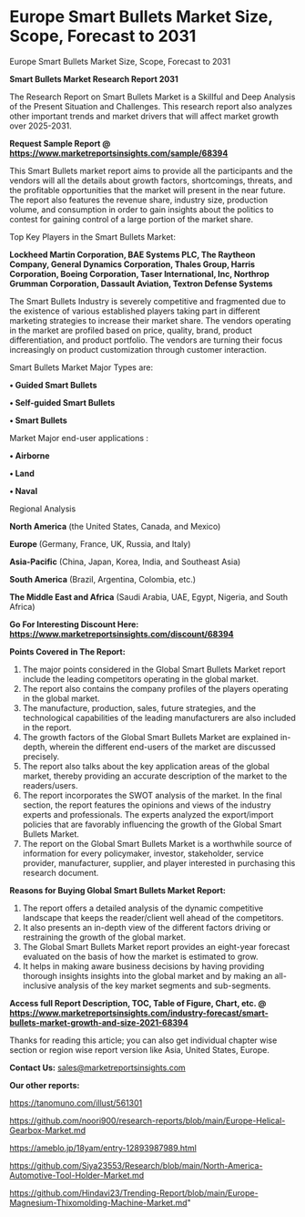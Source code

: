 # Europe Smart Bullets Market Size, Scope, Forecast to 2031
 Europe Smart Bullets Market Size, Scope, Forecast to 2031

<strong>Smart Bullets Market Research Report 2031</strong>

The Research Report on Smart Bullets Market is a Skillful and Deep Analysis of the Present Situation and Challenges. This research report also analyzes other important trends and market drivers that will affect market growth over 2025-2031.

<strong>Request Sample Report @ <a href=https://www.marketreportsinsights.com/sample/68394>https://www.marketreportsinsights.com/sample/68394</a></strong>

This Smart Bullets market report aims to provide all the participants and the vendors will all the details about growth factors, shortcomings, threats, and the profitable opportunities that the market will present in the near future. The report also features the revenue share, industry size, production volume, and consumption in order to gain insights about the politics to contest for gaining control of a large portion of the market share.

Top Key Players in the Smart Bullets Market:

<strong>Lockheed Martin Corporation, BAE Systems PLC, The Raytheon Company, General Dynamics Corporation, Thales Group, Harris Corporation, Boeing Corporation, Taser International, Inc, Northrop Grumman Corporation, Dassault Aviation, Textron Defense Systems</strong>

The Smart Bullets Industry is severely competitive and fragmented due to the existence of various established players taking part in different marketing strategies to increase their market share. The vendors operating in the market are profiled based on price, quality, brand, product differentiation, and product portfolio. The vendors are turning their focus increasingly on product customization through customer interaction.

Smart Bullets Market Major Types are:

<strong>• Guided Smart Bullets

• Self-guided Smart Bullets

• Smart Bullets</strong>

Market Major end-user applications :

<strong>• Airborne

• Land

• Naval</strong>

Regional Analysis

</u><strong><b>North America</b></strong> (the United States, Canada, and Mexico)

<strong><b>Europe </b></strong>(Germany, France, UK, Russia, and Italy)

<strong><b>Asia-Pacific</b></strong> (China, Japan, Korea, India, and Southeast Asia)

<strong><b>South America</b></strong> (Brazil, Argentina, Colombia, etc.)

<strong><b>The Middle East and Africa</b></strong> (Saudi Arabia, UAE, Egypt, Nigeria, and South Africa)

<strong>Go For Interesting Discount Here: <a href=https://www.marketreportsinsights.com/discount/68394>https://www.marketreportsinsights.com/discount/68394</a></strong>

<strong>Points Covered in The Report:</strong>
<ol>
  <li>The major points considered in the Global Smart Bullets Market report include the leading competitors operating in the global market.</li>
  <li>The report also contains the company profiles of the players operating in the global market.</li>
  <li>The manufacture, production, sales, future strategies, and the technological capabilities of the leading manufacturers are also included in the report.</li>
  <li>The growth factors of the Global Smart Bullets Market are explained in-depth, wherein the different end-users of the market are discussed precisely.</li>
  <li>The report also talks about the key application areas of the global market, thereby providing an accurate description of the market to the readers/users.</li>
  <li>The report incorporates the SWOT analysis of the market. In the final section, the report features the opinions and views of the industry experts and professionals. The experts analyzed the export/import policies that are favorably influencing the growth of the Global Smart Bullets Market.</li>
  <li>The report on the Global Smart Bullets Market is a worthwhile source of information for every policymaker, investor, stakeholder, service provider, manufacturer, supplier, and player interested in purchasing this research document.</li>
</ol>
<strong>Reasons for Buying Global Smart Bullets Market Report:</strong>

<ol>
  <li>The report offers a detailed analysis of the dynamic competitive landscape that keeps the reader/client well ahead of the competitors.</li>
  <li>It also presents an in-depth view of the different factors driving or restraining the growth of the global market.</li>
  <li>The Global Smart Bullets Market report provides an eight-year forecast evaluated on the basis of how the market is estimated to grow.</li>
  <li>It helps in making aware business decisions by having providing thorough insights insights into the global market and by making an all-inclusive analysis of the key market segments and sub-segments.</li>
</ol>
<strong>Access full Report Description, TOC, Table of Figure, Chart, etc. @ <a href=https://www.marketreportsinsights.com/industry-forecast/smart-bullets-market-growth-and-size-2021-68394>https://www.marketreportsinsights.com/industry-forecast/smart-bullets-market-growth-and-size-2021-68394</a></strong>


Thanks for reading this article; you can also get individual chapter wise section or region wise report version like Asia, United States, Europe.

<strong>Contact Us:</strong>
sales@marketreportsinsights.com

<strong>Our other reports:</strong>

<a href=https://tanomuno.com/illust/561301>https://tanomuno.com/illust/561301</a>

<a href=https://github.com/noori900/research-reports/blob/main/Europe-Helical-Gearbox-Market.md>https://github.com/noori900/research-reports/blob/main/Europe-Helical-Gearbox-Market.md</a>

<a href=https://ameblo.jp/18yam/entry-12893987989.html>https://ameblo.jp/18yam/entry-12893987989.html</a>

<a href=https://github.com/Siya23553/Research/blob/main/North-America-Automotive-Tool-Holder-Market.md>https://github.com/Siya23553/Research/blob/main/North-America-Automotive-Tool-Holder-Market.md</a>

<a href=https://github.com/Hindavi23/Trending-Report/blob/main/Europe-Magnesium-Thixomolding-Machine-Market.md>https://github.com/Hindavi23/Trending-Report/blob/main/Europe-Magnesium-Thixomolding-Machine-Market.md</a>"
